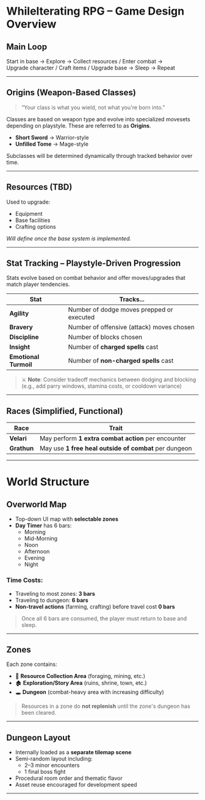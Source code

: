 # WhileIterating RPG – Game Design Overview

## Main Loop
Start in base → Explore → Collect resources / Enter combat →  
Upgrade character / Craft items / Upgrade base → Sleep → Repeat

---

## Origins (Weapon-Based Classes)
> “Your class is what you wield, not what you're born into.”

Classes are based on weapon type and evolve into specialized movesets depending on playstyle. These are referred to as **Origins**.

- **Short Sword** → Warrior-style
- **Unfilled Tome** → Mage-style

Subclasses will be determined dynamically through tracked behavior over time.

---

## Resources (TBD)
Used to upgrade:
- Equipment
- Base facilities
- Crafting options

*Will define once the base system is implemented.*

---

## Stat Tracking – Playstyle-Driven Progression

Stats evolve based on combat behavior and offer moves/upgrades that match player tendencies.

| Stat               | Tracks...                                     |
|--------------------|-----------------------------------------------|
| **Agility**         | Number of dodge moves prepped or executed     |
| **Bravery**         | Number of offensive (attack) moves chosen     |
| **Discipline**      | Number of blocks chosen                       |
| **Insight**         | Number of **charged spells** cast             |
| **Emotional Turmoil** | Number of **non-charged spells** cast     |

> ⚔️ **Note**: Consider tradeoff mechanics between dodging and blocking (e.g., add parry windows, stamina costs, or cooldown variance)

---

## Races (Simplified, Functional)

| Race     | Trait                                       |
|----------|---------------------------------------------|
| **Velari**   | May perform **1 extra combat action** per encounter |
| **Grathun**  | May use **1 free heal outside of combat** per dungeon |

---

# World Structure

## Overworld Map
- Top-down UI map with **selectable zones**
- **Day Timer** has 6 bars:  
  - Morning  
  - Mid-Morning  
  - Noon  
  - Afternoon  
  - Evening  
  - Night

### Time Costs:
- Traveling to most zones: **3 bars**
- Traveling to dungeon: **6 bars**
- **Non-travel actions** (farming, crafting) before travel cost **0 bars**

> Once all 6 bars are consumed, the player must return to base and sleep.

---

## Zones

Each zone contains:
- 🌿 **Resource Collection Area** (foraging, mining, etc.)
- 🏚️ **Exploration/Story Area** (ruins, shrine, town, etc.)
- 🕳️ **Dungeon** (combat-heavy area with increasing difficulty)

> Resources in a zone do **not replenish** until the zone's dungeon has been cleared.

---

## Dungeon Layout

- Internally loaded as a **separate tilemap scene**
- Semi-random layout including:
  - 2–3 minor encounters
  - 1 final boss fight
- Procedural room order and thematic flavor
- Asset reuse encouraged for development speed

---
